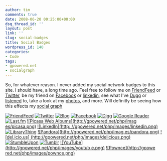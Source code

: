 ```yaml
---
author: tim
comments: true
date: 2008-06-20 00:25:00+00:00
dsq_thread_id: ''
layout: post
link: ''
slug: social-badges
title: Social Badges
wordpress_id: 140
categories:
- Code
tags:
- gpowered.net
- socialgraph
---
```


So, for whatever reason. I never added my social network badges to this site.
I should have, a long time ago. Feel free to follow me on
[FriendFeed](http://friendfeed.com/broderboy) or
[Twitter](http://twitter.com/broderboy), be my friend on
[Facebook](http://www.facebook.com/profile.php?id=17500954) or
[linkedin](http://www.linkedin.com/pub/5/749/644), see what I've
[Dugg](http://www.digg.com/users/timothybroder) or
[listened](http://www.last.fm/user/broderboy/) to, take a look at my
[photos](http://picasaweb.google.com/timothy.broder), and more. Will definitly
be seeing how this effects my [social
graph](http://code.google.com/apis/socialgraph/)  
  
[![FriendFeed](http://gpowered.net/php/images/internal.png)](http://friendfeed.com/broderboy) [![Twitter](http://gpowered.net/php/images/twitter.png)](http://twitter.com/broderboy)
[![Blog](http://gpowered.net/php/images/blog.png)](http://blog.gpowered.net/) 
[![Facebook](http://gpowered.net/php/images/facebook.png)](http://www.facebook.com/profile.php?id=17500954) [![Digg](http://gpowered.net/php/images/digg.png
)](http://www.digg.com/users/timothybroder) [![Google Reader](http://gpowered.net/php/images/googlereader.png)](http://www.google.com/reader/shared/16162999404522159936) [![Last.fm](http://gpowered.net/php/images/lastfm.png)](http://www.last.fm/user/broderboy/) [![Picasa Web Albums](http://gpowered.net/php/imag
es/picasa.png)](http://picasaweb.google.com/timothy.broder) [![LinkedIn](http:
//gpowered.net/php/images/linkedin.png)](http://www.linkedin.com/pub/5/749/644
) [![LibraryThing](http://gpowered.net/php/images/librarything.png)](http://www.librarything.com/profile/broderboy) [![Pandora](http://gpowered.net/php/imag
es/pandora.png)](http://www.pandora.com/people/timothy.broder) [![del.icio.us]
(http://gpowered.net/php/images/delicious.png)](http://del.icio.us/broderboy) 
[![StumbleUpon](http://gpowered.net/php/images/stumbleupon.png)](http://broderboy.stumbleupon.com/) [![Tumblr](http://gpowered.net/php/images/tumblr.png)](http://broderboy.tumblr.com/) [![YouTube](http://gpowered.net/php/images/youtub
e.png)](http://www.youtube.com/profile?user=broderboy) [![Pownce](http://gpowe
red.net/php/images/pownce.png)](http://pownce.com/broderboy/)